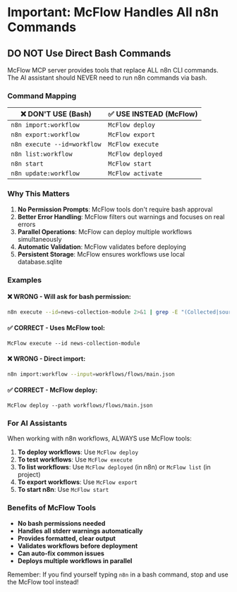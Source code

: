 # Important: McFlow Handles All n8n Commands

## DO NOT Use Direct Bash Commands

McFlow MCP server provides tools that replace ALL n8n CLI commands. The AI assistant should NEVER need to run n8n commands via bash.

### Command Mapping

| ❌ DON'T USE (Bash)           | ✅ USE INSTEAD (McFlow)        |
|-------------------------------|--------------------------------|
| `n8n import:workflow`         | `McFlow deploy`                |
| `n8n export:workflow`         | `McFlow export`                |
| `n8n execute --id=workflow`  | `McFlow execute`               |
| `n8n list:workflow`           | `McFlow deployed`              |
| `n8n start`                   | `McFlow start`                 |
| `n8n update:workflow`         | `McFlow activate`              |

### Why This Matters

1. **No Permission Prompts**: McFlow tools don't require bash approval
2. **Better Error Handling**: McFlow filters out warnings and focuses on real errors
3. **Parallel Operations**: McFlow can deploy multiple workflows simultaneously
4. **Automatic Validation**: McFlow validates before deploying
5. **Persistent Storage**: McFlow ensures workflows use local database.sqlite

### Examples

#### ❌ WRONG - Will ask for bash permission:
```bash
n8n execute --id=news-collection-module 2>&1 | grep -E "(Collected|sources)"
```

#### ✅ CORRECT - Uses McFlow tool:
```
McFlow execute --id news-collection-module
```

#### ❌ WRONG - Direct import:
```bash
n8n import:workflow --input=workflows/flows/main.json
```

#### ✅ CORRECT - McFlow deploy:
```
McFlow deploy --path workflows/flows/main.json
```

### For AI Assistants

When working with n8n workflows, ALWAYS use McFlow tools:

1. **To deploy workflows**: Use `McFlow deploy`
2. **To test workflows**: Use `McFlow execute`
3. **To list workflows**: Use `McFlow deployed` (in n8n) or `McFlow list` (in project)
4. **To export workflows**: Use `McFlow export`
5. **To start n8n**: Use `McFlow start`

### Benefits of McFlow Tools

- **No bash permissions needed**
- **Handles all stderr warnings automatically**
- **Provides formatted, clear output**
- **Validates workflows before deployment**
- **Can auto-fix common issues**
- **Deploys multiple workflows in parallel**

Remember: If you find yourself typing `n8n` in a bash command, stop and use the McFlow tool instead!